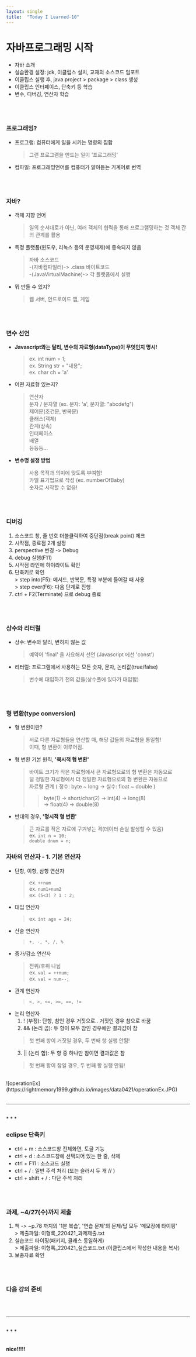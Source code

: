 ```yaml
---
layout: single
title:  "Today I Learned-10"
---
```


# 자바프로그래밍 시작
  * 자바 소개
  * 실습환경 설정: jdk, 이클립스 설치, 교재의 소스코드 임포트
  * 이클립스 실행 후,  java project > package > class 생성
  * 이클립스 인터페이스, 단축키 등 학습
  * 변수, 디버깅, 연산자 학습

<br>
<br>

### 프로그래밍?
  * 프로그램: 컴퓨터에게 일을 시키는 명령의 집합
    > 그런 프로그램을 만드는 일이 '프로그래밍'
  * 컴파일: 프로그래밍언어를 컴퓨터가 알아듣는 기계어로 번역

<br>
<br>

### 자바?
  * 객체 지향 언어
    > 일의 순서대로가 아닌, 여러 객체의 협력을 통해 프로그램밍하는 것
    > 객체 간의 관계를 활용
  * 특정 플랫폼(윈도우, 리눅스 등의 운영체제)에 종속되지 않음
    > 자바 소스코드 <br>
    >  -(자바컴파일러)-> .class 바이트코드 <br>
    >    -(JavaVirtualMachine)-> 각 플랫폼에서 실행 <br>
  * 뭐 만들 수 있지?
    > 웹 서버, 안드로이드 앱, 게임

<br>
<br>

### 변수 선언
  * **Javascript와는 달리, 변수의 자료형(dataType)이 무엇인지 명시!**
    > ex. int num = 1; <br>
    > ex. String str = "내용"; <br>
    > ex. char ch = 'a' <br>
  * 어떤 자료형 있는지?
    > 연산자 <br>
    > 문자 / 문자열 (ex. 문자: 'a',  문자열: "abcdefg") <br>
    > 제어문(조건문, 반복문) <br>
    > 클래스(객체) <br>
    > 관계(상속) <br>
    > 인터페이스 <br>
    > 배열 <br>
    >   등등등... <br>
  * **변수명 설정 방법**
    > 사용 목적과 의미에 맞도록 부여함! <br>
    > 카멜 표기법으로 작성 (ex. numberOfBaby) <br>
    > 숫자로 시작할 수 없음! <br>

<br>
<br>

### 디버깅
  1. 소스코드 창, 줄 번호 더블클릭하여 중단점(break point) 체크
  2. 시작점, 종료점  2개 설정
  3. perspective 변경 -> Debug
  4. debug 실행(F11)
  5. 시작점 라인에 하이라이트 확인
  6. 단축키로 확인 <br>
    > step into(F5):  메서드, 반복문, 특정 부분에 들어갈 때 사용 <br>
    > step over(F6):  다음 단계로 진행 <br>
  7. ctrl + F2(Terminate) 으로 debug 종료

 <br>
 <br>
 
### 상수와 리터럴
  * 상수:  변수와 달리, 변하지 않는 값 <br>
    > 예약어 'final' 을 사요해서 선언 (Javascript 에선 'const') <br>
  * 리터럴:  프로그램에서 사용하는 모든 숫자, 문자, 논리값(true/false) <br>
    > 변수에 대입하기 전의 값들(상수풀에 있다가 대입함)
  
<br>
<br>

### 형 변환(type conversion)
  * 형 변환이란? <br>
    > 서로 다른 자료형들을 연산할 때, 해당 값들의 자료형을 통일함! <br>
    > 이때, 형 변환이 이루어짐. <br>
  * 형 변환 기본 원칙, **'묵시적 형 변환'** <br>
    > 바이트 크기가 작은 자료형에서 큰 자료형으로의 형 변환은 자동으로 <br>
    > 덜 정밀한 자료형에서 더 정밀한 자료형으로의 형 변환은 자동으로 <br>
    > 자료형 관계 ( 정수: byte ~ long  ->  실수: float ~ double ) <br>
    > > byte(1) -> short/char(2) -> int(4) -> long(8) <br>
    > >  ->  float(4) -> double(8) <br>
  * 반대의 경우, **'명시적 형 변환'** <br>
    > 큰 자료를 작은 자료에 구겨넣는 격(데이터 손실 발생할 수 있음) <br>
    > ex. ``` int n = 10; ``` <br>
    >      ``` double dnum = n; ``` <br>

### 자바의 연산자 - 1. 기본 연산자
  * 단항, 이항, 삼항 연산자
    > ex. ``` ++num ``` <br>
    > ex. ``` num1+num2 ``` <br>
    > ex. ``` (5<3) ? 1 : 2; ``` <br>
  * 대입 연산자 <br>
    > ex. ``` int age = 24; ``` <br>
  * 산술 연산자 <br>
    > ``` +, -, *, /, % ``` <br>
  * 증가/감소 연산자 <br>
    > 전위/후위 나뉨 <br>
    > ex. ``` val = ++num; ``` <br>
    > ex. ``` val = num--; ``` <br>
  * 관계 연산자 <br>
    > ``` <, >, <=, >=, ==, != ```  <br>
  * 논리 연산자 <br>
    1. ! (부정): 단항, 참인 경우 거짓으로.. 거짓인 경우 참으로 바꿈 <br>
    2.  && (논리 곱): 두 항이 모두 참인 경우에만 결과값이 참 <br>
      > 첫 번째 항이 거짓일 경우,  두 번째 항 실행 안됨! <br>
    3. || (논리 합): 두 항 중 하나만 참이면 결과값은 참 <br>
      > 첫 번째 항이 참일 경우,  두 번째 항 실행 안됨!  <br>
<br>
![operationEx](https://rightmemory1999.github.io/images/data0421/operationEx.JPG)
<br>
<br>

* * *
<br>
* * *

### eclipse 단축키
  * ctrl + m : 소스코드창 전체화면, 토글 기능
  * ctrl + d : 소스코드창에 선택되어 있는 한 줄, 삭제
  * ctrl + F11 : 소스코드 실행
  * ctrl + / : 일반 주석 처리 (또는 슬러시 두 개 // )
  * ctrl + shift + / : 다단 주석 처리

<br>
<br>

### 과제, ~4/27(수)까지 제출
  1. 책 -> ~p.78 까지의 '1분 복습', '연습 문제'의  문제/답 모두 '메모장에 타이핑' <br>
    > 제출파일: 이형록_220421_과제제출.txt <br>
  2. 실습코드 타이핑(패키지, 클래스 동일하게) <br>
    > 제출파일: 이형록_220421_실습코드.txt (이클립스에서 작성한 내용을 복사) <br>
  3. 보충자료 확인


<br>
<br>

### 다음 강의 준비


<br>
<br>

* * *
<br>
* * *

<br>
<br>

**nice!!!!!**
